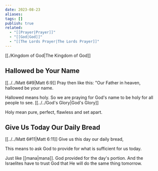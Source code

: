 ```yaml
---
date: 2023-08-23
aliases: 
tags: []
publish: true
related:
  - "[[Prayer|Prayer]]"
  - "[[God|God]]"
  - "[[The Lords Prayer|The Lords Prayer]]"
---
```


[[./Kingdom of God|The Kingdom of God]]

## Hallowed be Your Name
[[../../Matt 6#9|Matt 6:9]] Pray then like this: "Our Father in heaven, hallowed be your name.  

Hallowed means holy. So we are praying for God's name to be holy for all people to see. [[../../God's Glory|God's Glory]]

Holy mean pure, perfect, flawless and set apart.



## Give Us Today Our Daily Bread
[[../../Matt 6#11|Matt 6:11]] Give us this day our daily bread,  

This means to ask God to provide for what is sufficient for us today. 

Just like [[mana|mana]]. God provided for the day's portion. And the Israelites have to trust God that He will do the same thing tomorrow.

